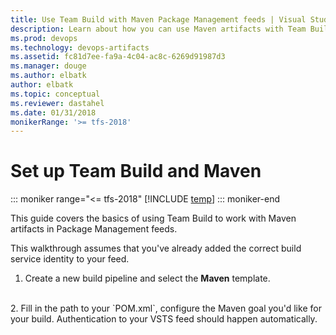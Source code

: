 ```yaml
---
title: Use Team Build with Maven Package Management feeds | Visual Studio Team Services
description: Learn about how you can use Maven artifacts with Team Build in Visual Studio Team Services or Team Foundation Server (TFS).
ms.prod: devops
ms.technology: devops-artifacts
ms.assetid: fc81d7ee-fa9a-4c04-ac8c-6269d91987d3
ms.manager: douge
ms.author: elbatk
author: elbatk
ms.topic: conceptual
ms.reviewer: dastahel
ms.date: 01/31/2018
monikerRange: '>= tfs-2018'
---
```

 
# Set up Team Build and Maven

::: moniker range="<= tfs-2018"
[!INCLUDE [temp](../_shared/concept-rename-note.md)]
::: moniker-end

This guide covers the basics of using Team Build to work with Maven artifacts in Package Management feeds.
 
This walkthrough assumes that you've already added the correct build service identity to your feed. 

1. Create a new build pipeline and select the **Maven** template.
<br>
2. Fill in the path to your `POM.xml`, configure the Maven goal you'd like for your build.  Authentication to your VSTS feed should happen automatically.
<br>
